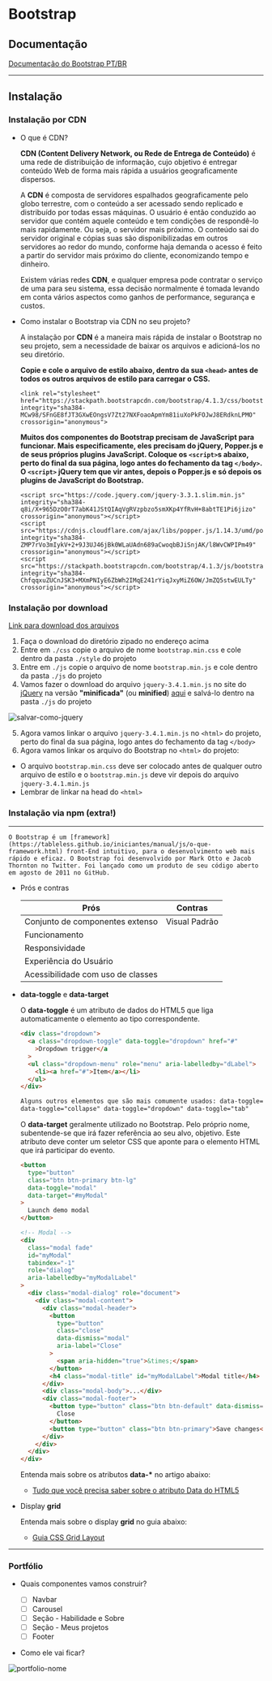 # Bootstrap

## Documentação

[Documentação do Bootstrap PT/BR](https://getbootstrap.com.br/docs/4.1/getting-started/introduction/)

---

## Instalação

### Instalação por CDN

- O que é CDN?

  **CDN (Content Delivery Network, ou Rede de Entrega de Conteúdo)** é uma rede de distribuição de informação, cujo objetivo é entregar conteúdo Web de forma mais rápida a usuários geograficamente dispersos.

  A **CDN** é composta de servidores espalhados geograficamente pelo globo terrestre, com o conteúdo a ser acessado sendo replicado e distribuído por todas essas máquinas. O usuário é então conduzido ao servidor que contém aquele conteúdo e tem condições de respondê-lo mais rapidamente. Ou seja, o servidor mais próximo. O conteúdo sai do servidor original e cópias suas são disponibilizadas em outros servidores ao redor do mundo, conforme haja demanda o acesso é feito a partir do servidor mais próximo do cliente, economizando tempo e dinheiro.

  Existem várias redes **CDN**, e qualquer empresa pode contratar o serviço de uma para seu sistema, essa decisão normalmente é tomada levando em conta vários aspectos como ganhos de performance, segurança e custos.

- Como instalar o Bootstrap via CDN no seu projeto?

  A instalação por **CDN** é a maneira mais rápida de instalar o Bootstrap no seu projeto, sem a necessidade de baixar os arquivos e adicioná-los no seu diretório.

  **Copie e cole o arquivo de estilo abaixo, dentro da sua `<head>` antes de todos os outros arquivos de estilo para carregar o CSS.**

  ```
  <link rel="stylesheet" href="https://stackpath.bootstrapcdn.com/bootstrap/4.1.3/css/bootstrap.min.css"  integrity="sha384-MCw98/SFnGE8fJT3GXwEOngsV7Zt27NXFoaoApmYm81iuXoPkFOJwJ8ERdknLPMO" crossorigin="anonymous">
  ```

  **Muitos dos componentes do Bootstrap precisam de JavaScript para funcionar. Mais especificamente, eles precisam do jQuery, Popper.js e de seus próprios plugins JavaScript. Coloque os `<script>`s abaixo, perto do final da sua página, logo antes do fechamento da tag `</body>`. O `<script>` jQuery tem que vir antes, depois o Popper.js e só depois os plugins de JavaScript do Bootstrap.**

  ```
  <script src="https://code.jquery.com/jquery-3.3.1.slim.min.js" integrity="sha384-q8i/X+965DzO0rT7abK41JStQIAqVgRVzpbzo5smXKp4YfRvH+8abtTE1Pi6jizo" crossorigin="anonymous"></script>
  <script src="https://cdnjs.cloudflare.com/ajax/libs/popper.js/1.14.3/umd/popper.min.js" integrity="sha384-ZMP7rVo3mIykV+2+9J3UJ46jBk0WLaUAdn689aCwoqbBJiSnjAK/l8WvCWPIPm49" crossorigin="anonymous"></script>
  <script src="https://stackpath.bootstrapcdn.com/bootstrap/4.1.3/js/bootstrap.min.js" integrity="sha384-ChfqqxuZUCnJSK3+MXmPNIyE6ZbWh2IMqE241rYiqJxyMiZ6OW/JmZQ5stwEULTy" crossorigin="anonymous"></script>
  ```

### Instalação por download

[Link para download dos arquivos](https://getbootstrap.com.br/docs/4.1/getting-started/download/)

1. Faça o download do diretório zipado no endereço acima
2. Entre em `./css` copie o arquivo de nome `bootstrap.min.css` e cole dentro da pasta `./style` do projeto
3. Entre em `./js` copie o arquivo de nome `bootstrap.min.js` e cole dentro da pasta `./js` do projeto
4. Vamos fazer o download do arquivo `jquery-3.4.1.min.js` no site do [jQuery](https://jquery.com/download/) na versão **"minificada"** (ou **minified**) [aqui](https://code.jquery.com/jquery-3.4.1.min.js) e salvá-lo dentro na pasta `./js` do projeto

![salvar-como-jquery](/assets/salvar-como-jquery.jpg)

5. Agora vamos linkar o arquivo `jquery-3.4.1.min.js` no `<html>` do projeto, perto do final da sua página, logo antes do fechamento da tag `</body>`
6. Agora vamos linkar os arquivo do Bootstrap no `<html>` do projeto:

- O arquivo `bootstrap.min.css` deve ser colocado antes de qualquer outro arquivo de estilo e o `bootstrap.min.js` deve vir depois do arquivo `jquery-3.4.1.min.js`
- Lembrar de linkar na head do `<html>`

### Instalação via npm (extra!)

---

    O Bootstrap é um [framework](https://tableless.github.io/iniciantes/manual/js/o-que-framework.html) front-End intuitivo, para o desenvolvimento web mais rápido e eficaz. O Bootstrap foi desenvolvido por Mark Otto e Jacob Thornton no Twitter. Foi lançado como um produto de seu código aberto em agosto de 2011 no GitHub.

- Prós e contras

  | Prós                              | Contras       |
  | --------------------------------- | ------------- |
  | Conjunto de componentes extenso   | Visual Padrão |
  | Funcionamento                     |
  | Responsividade                    |
  | Experiência do Usuário            |
  | Acessibilidade com uso de classes |

- **data-toggle** e **data-target**

  O **data-toggle** é um atributo de dados do HTML5 que liga automaticamente o elemento ao tipo correspondente.

  ```html
  <div class="dropdown">
    <a class="dropdown-toggle" data-toggle="dropdown" href="#"
      >Dropdown trigger</a
    >
    <ul class="dropdown-menu" role="menu" aria-labelledby="dLabel">
      <li><a href="#">Item</a></li>
    </ul>
  </div>

  Alguns outros elementos que são mais comumente usados: data-toggle="modal"
  data-toggle="collapse" data-toggle="dropdown" data-toggle="tab"
  ```

  O **data-target** geralmente utilizado no Bootstrap. Pelo próprio nome, subentende-se que irá fazer referência ao seu alvo, objetivo. Este atributo deve conter um seletor CSS que aponte para o elemento HTML que irá participar do evento.

  ```html
  <button
    type="button"
    class="btn btn-primary btn-lg"
    data-toggle="modal"
    data-target="#myModal"
  >
    Launch demo modal
  </button>

  <!-- Modal -->
  <div
    class="modal fade"
    id="myModal"
    tabindex="-1"
    role="dialog"
    aria-labelledby="myModalLabel"
  >
    <div class="modal-dialog" role="document">
      <div class="modal-content">
        <div class="modal-header">
          <button
            type="button"
            class="close"
            data-dismiss="modal"
            aria-label="Close"
          >
            <span aria-hidden="true">&times;</span>
          </button>
          <h4 class="modal-title" id="myModalLabel">Modal title</h4>
        </div>
        <div class="modal-body">...</div>
        <div class="modal-footer">
          <button type="button" class="btn btn-default" data-dismiss="modal">
            Close
          </button>
          <button type="button" class="btn btn-primary">Save changes</button>
        </div>
      </div>
    </div>
  </div>
  ```

  Entenda mais sobre os atributos **data-\*** no artigo abaixo:

  - [Tudo que você precisa saber sobre o atributo Data do HTML5](https://webdesign.tutsplus.com/pt/tutorials/all-you-need-to-know-about-the-html5-data-attribute--webdesign-9642)

- Display **grid**

  Entenda mais sobre o display **grid** no guia abaixo:

  - [Guia CSS Grid Layout](https://www.origamid.com/projetos/css-grid-layout-guia-completo/)

---

### Portfólio

- Quais componentes vamos construir?

  - [ ] Navbar
  - [ ] Carousel
  - [ ] Seção - Habilidade e Sobre
  - [ ] Seção - Meus projetos
  - [ ] Footer

- Como ele vai ficar?

![portfolio-nome](/assets/portfolio-nome.png)
